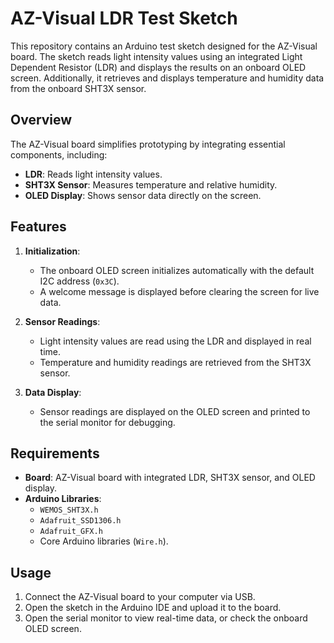 # AZ-Visual LDR Test Sketch

This repository contains an Arduino test sketch designed for the AZ-Visual board. The sketch reads light intensity values using an integrated Light Dependent Resistor (LDR) and displays the results on an onboard OLED screen. Additionally, it retrieves and displays temperature and humidity data from the onboard SHT3X sensor.

## Overview

The AZ-Visual board simplifies prototyping by integrating essential components, including:

- **LDR**: Reads light intensity values.
- **SHT3X Sensor**: Measures temperature and relative humidity.
- **OLED Display**: Shows sensor data directly on the screen.

## Features

1. **Initialization**:
   - The onboard OLED screen initializes automatically with the default I2C address (`0x3C`).
   - A welcome message is displayed before clearing the screen for live data.

2. **Sensor Readings**:
   - Light intensity values are read using the LDR and displayed in real time.
   - Temperature and humidity readings are retrieved from the SHT3X sensor.

3. **Data Display**:
   - Sensor readings are displayed on the OLED screen and printed to the serial monitor for debugging.

## Requirements

- **Board**: AZ-Visual board with integrated LDR, SHT3X sensor, and OLED display.
- **Arduino Libraries**:
  - `WEMOS_SHT3X.h`
  - `Adafruit_SSD1306.h`
  - `Adafruit_GFX.h`
  - Core Arduino libraries (`Wire.h`).

## Usage

1. Connect the AZ-Visual board to your computer via USB.
2. Open the sketch in the Arduino IDE and upload it to the board.
3. Open the serial monitor to view real-time data, or check the onboard OLED screen.
